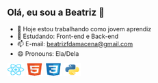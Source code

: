 ## Olá, eu sou a Beatriz 👋


- 🔭 Hoje estou trabalhando como jovem aprendiz 
- 🌱 Estudando: Front-end e Back-end 
- 📫 E-mail: beatrizfdamacena@gmail.com
- 😄 Pronouns: Ela/Dela

<div>
<img align="center" alt="Rafa-React" height="30" width="40" src="https://raw.githubusercontent.com/devicons/devicon/master/icons/react/react-original.svg">
<img align="center" alt="Rafa-HTML" height="30" width="40" src="https://raw.githubusercontent.com/devicons/devicon/master/icons/html5/html5-original.svg">
<img align="center" alt="Rafa-CSS" height="30" width="40" src="https://raw.githubusercontent.com/devicons/devicon/master/icons/css3/css3-original.svg">
<img align="center" alt="Rafa-Python" height="30" width="40" src="https://raw.githubusercontent.com/devicons/devicon/master/icons/python/python-original.svg">
</div>
